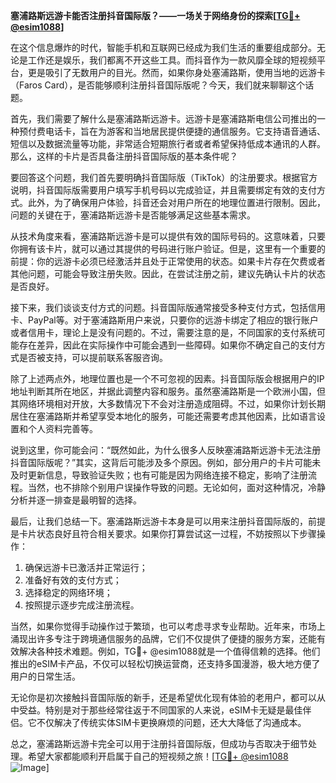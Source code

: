 **塞浦路斯远游卡能否注册抖音国际版？——一场关于网络身份的探索[[TG💪+ @esim1088](https://t.me/s/esim1088)]**

在这个信息爆炸的时代，智能手机和互联网已经成为我们生活的重要组成部分。无论是工作还是娱乐，我们都离不开这些工具。而抖音作为一款风靡全球的短视频平台，更是吸引了无数用户的目光。然而，如果你身处塞浦路斯，使用当地的远游卡（Faros Card），是否能够顺利注册抖音国际版呢？今天，我们就来聊聊这个话题。

首先，我们需要了解什么是塞浦路斯远游卡。远游卡是塞浦路斯电信公司推出的一种预付费电话卡，旨在为游客和当地居民提供便捷的通信服务。它支持语音通话、短信以及数据流量等功能，非常适合短期旅行者或者希望保持低成本通讯的人群。那么，这样的卡片是否具备注册抖音国际版的基本条件呢？

要回答这个问题，我们首先要明确抖音国际版（TikTok）的注册要求。根据官方说明，抖音国际版需要用户填写手机号码以完成验证，并且需要绑定有效的支付方式。此外，为了确保用户体验，抖音还会对用户所在的地理位置进行限制。因此，问题的关键在于，塞浦路斯远游卡是否能够满足这些基本需求。

从技术角度来看，塞浦路斯远游卡是可以提供有效的国际号码的。这意味着，只要你拥有该卡片，就可以通过其提供的号码进行账户验证。但是，这里有一个重要的前提：你的远游卡必须已经激活并且处于正常使用的状态。如果卡片存在欠费或者其他问题，可能会导致注册失败。因此，在尝试注册之前，建议先确认卡片的状态是否良好。

接下来，我们谈谈支付方式的问题。抖音国际版通常接受多种支付方式，包括信用卡、PayPal等。对于塞浦路斯用户来说，只要你的远游卡绑定了相应的银行账户或者信用卡，理论上是没有问题的。不过，需要注意的是，不同国家的支付系统可能存在差异，因此在实际操作中可能会遇到一些障碍。如果你不确定自己的支付方式是否被支持，可以提前联系客服咨询。

除了上述两点外，地理位置也是一个不可忽视的因素。抖音国际版会根据用户的IP地址判断其所在地区，并据此调整内容和服务。虽然塞浦路斯是一个欧洲小国，但其网络环境相对开放，大多数情况下不会对注册造成阻碍。不过，如果你计划长期居住在塞浦路斯并希望享受本地化的服务，可能还需要考虑其他因素，比如语言设置和个人资料完善等。

说到这里，你可能会问：“既然如此，为什么很多人反映塞浦路斯远游卡无法注册抖音国际版呢？”其实，这背后可能涉及多个原因。例如，部分用户的卡片可能未及时更新信息，导致验证失败；也有可能是因为网络连接不稳定，影响了注册流程。当然，也不排除个别用户误操作导致的问题。无论如何，面对这种情况，冷静分析并逐一排查是最明智的选择。

最后，让我们总结一下。塞浦路斯远游卡本身是可以用来注册抖音国际版的，前提是卡片状态良好且符合相关要求。如果你打算尝试这一过程，不妨按照以下步骤操作：

1. 确保远游卡已激活并正常运行；
2. 准备好有效的支付方式；
3. 选择稳定的网络环境；
4. 按照提示逐步完成注册流程。

当然，如果你觉得手动操作过于繁琐，也可以考虑寻求专业帮助。近年来，市场上涌现出许多专注于跨境通信服务的品牌，它们不仅提供了便捷的服务方案，还能有效解决各种技术难题。例如，TG💪+ @esim1088就是一个值得信赖的选择。他们推出的eSIM卡产品，不仅可以轻松切换运营商，还支持多国漫游，极大地方便了用户的日常生活。

无论你是初次接触抖音国际版的新手，还是希望优化现有体验的老用户，都可以从中受益。特别是对于那些经常往返于不同国家的人来说，eSIM卡无疑是最佳伴侣。它不仅解决了传统实体SIM卡更换麻烦的问题，还大大降低了沟通成本。

总之，塞浦路斯远游卡完全可以用于注册抖音国际版，但成功与否取决于细节处理。希望大家都能顺利开启属于自己的短视频之旅！[[TG💪+ @esim1088](https://t.me/s/esim1088) ![Image](https://i.postimg.cc/4NQfJmqS/Snipaste-2025-05-13-00-14-12.png)]